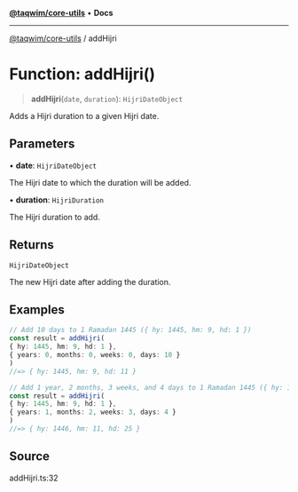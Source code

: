 [**@taqwim/core-utils**](../README.md) • **Docs**

***

[@taqwim/core-utils](../globals.md) / addHijri

# Function: addHijri()

> **addHijri**(`date`, `duration`): `HijriDateObject`

Adds a Hijri duration to a given Hijri date.

## Parameters

• **date**: `HijriDateObject`

The Hijri date to which the duration will be added.

• **duration**: `HijriDuration`

The Hijri duration to add.

## Returns

`HijriDateObject`

The new Hijri date after adding the duration.

## Examples

```ts
// Add 10 days to 1 Ramadan 1445 ({ hy: 1445, hm: 9, hd: 1 })
const result = addHijri(
{ hy: 1445, hm: 9, hd: 1 },
{ years: 0, months: 0, weeks: 0, days: 10 }
)
//=> { hy: 1445, hm: 9, hd: 11 }
```

```ts
// Add 1 year, 2 months, 3 weeks, and 4 days to 1 Ramadan 1445 ({ hy: 1445, hm: 9, hd: 1 })
const result = addHijri(
{ hy: 1445, hm: 9, hd: 1 },
{ years: 1, months: 2, weeks: 3, days: 4 }
)
//=> { hy: 1446, hm: 11, hd: 25 }
```

## Source

addHijri.ts:32
